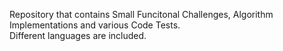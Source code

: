 Repository that contains Small Funcitonal Challenges, Algorithm Implementations and various Code Tests.     
Different languages are included.
